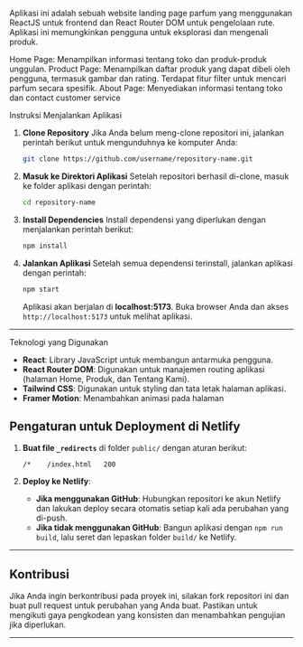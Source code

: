 
Aplikasi ini adalah sebuah website landing page parfum yang menggunakan ReactJS untuk frontend dan React Router DOM untuk pengelolaan rute. Aplikasi ini memungkinkan pengguna untuk eksplorasi dan mengenali produk.


Home Page: Menampilkan informasi tentang toko dan produk-produk unggulan.
Product Page: Menampilkan daftar produk yang dapat dibeli oleh pengguna, termasuk gambar dan rating. Terdapat fitur filter untuk mencari parfum secara spesifik.
About Page: Menyediakan informasi tentang toko dan contact customer service


Instruksi Menjalankan Aplikasi

1. **Clone Repository**
   Jika Anda belum meng-clone repositori ini, jalankan perintah berikut untuk mengunduhnya ke komputer Anda:

   ```bash
   git clone https://github.com/username/repository-name.git
   ```

2. **Masuk ke Direktori Aplikasi**
   Setelah repositori berhasil di-clone, masuk ke folder aplikasi dengan perintah:

   ```bash
   cd repository-name
   ```

3. **Install Dependencies**
   Install dependensi yang diperlukan dengan menjalankan perintah berikut:

   ```bash
   npm install
   ```

4. **Jalankan Aplikasi**
   Setelah semua dependensi terinstall, jalankan aplikasi dengan perintah:

   ```bash
   npm start
   ```

   Aplikasi akan berjalan di **localhost:5173**. Buka browser Anda dan akses `http://localhost:5173` untuk melihat aplikasi.

---

Teknologi yang Digunakan

- **React**: Library JavaScript untuk membangun antarmuka pengguna.
- **React Router DOM**: Digunakan untuk manajemen routing aplikasi (halaman Home, Produk, dan Tentang Kami).
- **Tailwind CSS**: Digunakan untuk styling dan tata letak halaman aplikasi.
- **Framer Motion**: Menambahkan animasi pada halaman


## Pengaturan untuk Deployment di Netlify

1. **Buat file `_redirects`** di folder `public/` dengan aturan berikut:
   ```
   /*    /index.html   200
   ```

2. **Deploy ke Netlify**:
   - **Jika menggunakan GitHub**: Hubungkan repositori ke akun Netlify dan lakukan deploy secara otomatis setiap kali ada perubahan yang di-push.
   - **Jika tidak menggunakan GitHub**: Bangun aplikasi dengan `npm run build`, lalu seret dan lepaskan folder `build/` ke Netlify.

---

## Kontribusi

Jika Anda ingin berkontribusi pada proyek ini, silakan fork repositori ini dan buat pull request untuk perubahan yang Anda buat. Pastikan untuk mengikuti gaya pengkodean yang konsisten dan menambahkan pengujian jika diperlukan.

---

